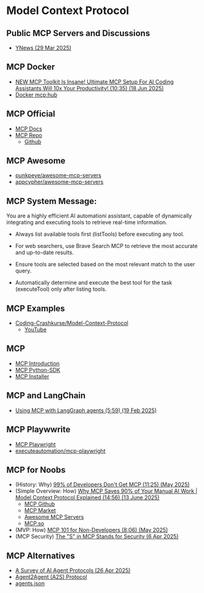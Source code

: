 # Model Context Protocol

## Public MCP Servers and Discussions

* [YNews (29 Mar 2025)](https://news.ycombinator.com/item?id=43535889)

## MCP Docker 

* [NEW MCP Toolkit Is Insane! Ultimate MCP Setup For AI Coding Assistants Will 10x Your Productivity! (10:35) (18 Jun 2025)](https://www.youtube.com/watch?v=Q3bMYavB8XA)
* [Docker mcp:hub](https://hub.docker.com/mcp)

## MCP Official

* [MCP Docs](https://modelcontextprotocol.io/introduction)
* [MCP Repo](https://github.com/modelcontextprotocol/servers)
  * [Github](https://github.com/modelcontextprotocol/python-sdk)

## MCP Awesome

* [punkpeye/awesome-mcp-servers](https://github.com/punkpeye/awesome-mcp-servers)
* [appcypher/awesome-mcp-servers](https://github.com/appcypher/awesome-mcp-servers)

## MCP System Message:

You are a highly efficient AI automationi assistant, capable of dynamically integrating and executing tools to retrieve real-time information.

- Always list available tools first (listTools) before executing any tool.

- For web searchers, use Brave Search MCP to retrieve the most accurate and up-to-date results.

- Ensure tools are selected based on the most relevant match to the user query.

- Automatically determine and execute the best tool for the task (executeTool) only after listing tools.

## MCP Examples

* [Coding-Crashkurse/Model-Context-Protocol](https://github.com/Coding-Crashkurse/Model-Context-Protocol)
  * [YouTube](https://www.youtube.com/watch?v=DjASqYqXs4g)

## MCP

* [MCP Introduction](https://modelcontextprotocol.io/introduction)
* [MCP Python-SDK](https://github.com/modelcontextprotocol/python-sdk)
* [MCP Installer](https://github.com/anaisbetts/mcp-installer)

## MCP and LangChain

* [Using MCP with LangGraph agents (5:59) (19 Feb 2025)](https://www.youtube.com/watch?v=OX89LkTvNKQ)

## MCP Playwwrite

* [MCP Playwright](https://executeautomation.github.io/mcp-playwright/)
* [executeautomation/mcp-playwright](https://github.com/executeautomation/mcp-playwright)

## MCP for Noobs

* (History: Why) [99% of Developers Don't Get MCP (11:25) (May 2025)](https://www.youtube.com/watch?v=rCBSQxQr9Xg)
* (Simple Overview: How) [Why MCP Saves 90% of Your Manual AI Work | Model Context Protocol Explained (14:56) (13 June 2025)](https://www.youtube.com/watch?v=xBcSLxpIlr0)
  * [MCP Github](https://github.com/modelcontextprotocol/servers)
  * [MCP Market](https://mcpmarket.com/)
  * [Awesome MCP Servers](https://mcpservers.org/)
  * [MCP.so](https://mcp.so/)
* (MVP: How) [MCP 101 for Non-Developers (8:06) (May 2025)](https://www.youtube.com/watch?v=dTyGJJSOTJs)
* (MCP Security) [The "S" in MCP Stands for Security (6 Apr 2025)](https://elenacross7.medium.com/%EF%B8%8F-the-s-in-mcp-stands-for-security-91407b33ed6b)

## MCP Alternatives

* [A Survey of AI Agent Protocols (26 Apr 2025)](https://arxiv.org/abs/2504.16736)
* [Agent2Agent (A2S) Protocol](gootle-a2a.github.io/A2A/latest/)
* [agents.json](docs.wild-card.ai/agentsjson/introduction)